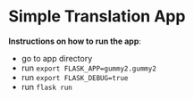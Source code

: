 # Simple Translation App

**Instructions on how to run the app**:

- go to app directory
- run `export FLASK_APP=gummy2.gummy2`
- run `export FLASK_DEBUG=true`
- run `flask run`
